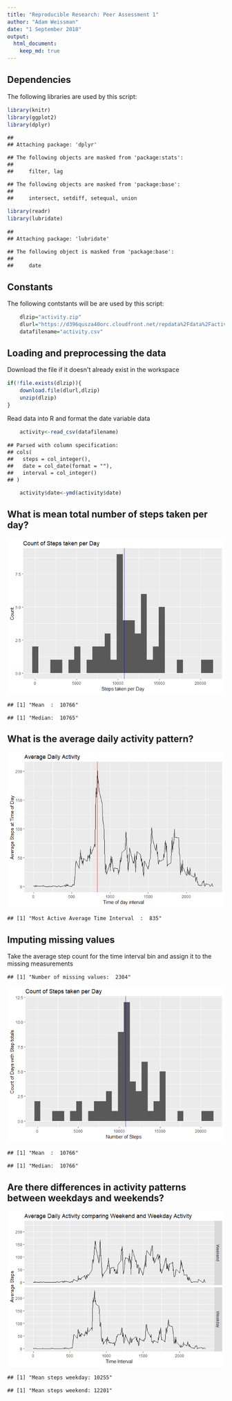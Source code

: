 ```yaml
---
title: "Reproducible Research: Peer Assessment 1"
author: "Adam Weissman"
date: "1 September 2018"
output: 
  html_document:
    keep_md: true
---
```




## Dependencies
The following libraries are used by this script:

```r
library(knitr)
library(ggplot2)
library(dplyr)
```

```
## 
## Attaching package: 'dplyr'
```

```
## The following objects are masked from 'package:stats':
## 
##     filter, lag
```

```
## The following objects are masked from 'package:base':
## 
##     intersect, setdiff, setequal, union
```

```r
library(readr)
library(lubridate)
```

```
## 
## Attaching package: 'lubridate'
```

```
## The following object is masked from 'package:base':
## 
##     date
```

## Constants
The following contstants will be  are used by this script:

```r
    dlzip="activity.zip"
    dlurl="https://d396qusza40orc.cloudfront.net/repdata%2Fdata%2Factivity.zip"
    datafilename="activity.csv"
```




## Loading and preprocessing the data
Download the file if it doesn't already exist in the workspace

```r
if(!file.exists(dlzip)){
    download.file(dlurl,dlzip)
    unzip(dlzip)
}
```
Read data into R and format the date variable data

```r
    activity<-read_csv(datafilename)
```

```
## Parsed with column specification:
## cols(
##   steps = col_integer(),
##   date = col_date(format = ""),
##   interval = col_integer()
## )
```

```r
    activity$date<-ymd(activity$date)
```


## What is mean total number of steps taken per day?
![](PA1_template_files/figure-html/mean-1.png)<!-- -->

```
## [1] "Mean  :  10766"
```

```
## [1] "Median:  10765"
```

## What is the average daily activity pattern?
![](PA1_template_files/figure-html/daily-1.png)<!-- -->

```
## [1] "Most Active Average Time Interval  :  835"
```


## Imputing missing values
Take the average step count for the time interval bin and assign it to the missing measurements

```
## [1] "Number of missing values:  2304"
```

![](PA1_template_files/figure-html/nas-1.png)<!-- -->

```
## [1] "Mean  :  10766"
```

```
## [1] "Median:  10766"
```

## Are there differences in activity patterns between weekdays and weekends?
![](PA1_template_files/figure-html/weekend-1.png)<!-- -->

```
## [1] "Mean steps weekday: 10255"
```

```
## [1] "Mean steps weekend: 12201"
```


